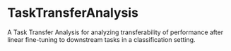 # TaskTransferAnalysis
A Task Transfer Analysis for analyzing transferability of performance after linear fine-tuning to downstream tasks in a classification setting.
